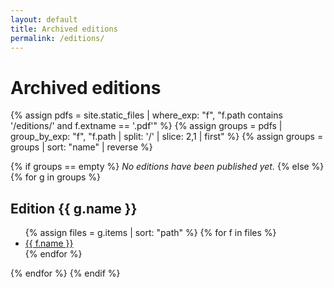 ```yaml
---
layout: default
title: Archived editions
permalink: /editions/
---
```


# Archived editions

{% assign pdfs = site.static_files | where_exp: "f", "f.path contains '/editions/' and f.extname == '.pdf'" %}
{% assign groups = pdfs | group_by_exp: "f", "f.path | split: '/' | slice: 2,1 | first" %}
{% assign groups = groups | sort: "name" | reverse %}

{% if groups == empty %}
_No editions have been published yet._
{% else %}
{% for g in groups %}
## Edition {{ g.name }}
<ul>
  {% assign files = g.items | sort: "path" %}
  {% for f in files %}
  <li><a href="{{ f.path | relative_url }}">{{ f.name }}</a></li>
  {% endfor %}
</ul>
{% endfor %}
{% endif %}
